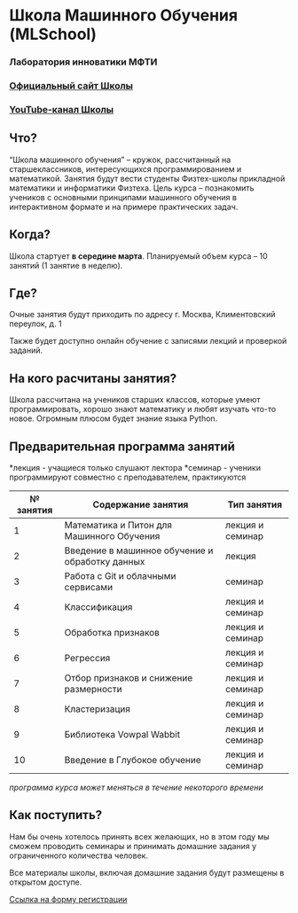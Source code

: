 # Школа Машинного Обучения (MLSchool)
### Лаборатория инноватики МФТИ

### [Официальный сайт Школы](https://miptmlschool.github.io/)

### [YouTube-канал Школы]()

## Что?

“Школа машинного обучения” – кружок, рассчитанный на старшеклассников, интересующихся программированием и математикой. Занятия будут вести студенты Физтех-школы прикладной математики и информатики Физтеха. Цель курса – познакомить учеников с основными принципами машинного обучения в интерактивном формате и на примере практических задач.

## Когда?

Школа стартует **в середине марта**. Планируемый объем курса – 10 занятий (1 занятие в неделю).

## Где?

Очные занятия будут приходить по адресу г. Москва, Климентовский переулок, д. 1  

Также будет доступно онлайн обучение с записями лекций и проверкой заданий.

## На кого расчитаны занятия?

Школа рассчитана на учеников старших классов, которые умеют программировать, хорошо знают математику и любят изучать что-то новое. Огромным плюсом будет знание языка Python.

## Предварительная программа занятий

*лекция - учащиеся только слушают лектора
*семинар - ученики программируют совместно с преподавателем, практикуются

|№ занятия|Содержание занятия|Тип занятия|
|---------|------------------|-----------|
|1| Математика и Питон для Машинного Обучения | лекция и семинар |
|2| Введение в машинное обучение и обработку данных | лекция |  
|3| Работа с Git и облачными сервисами | семинар |
|4| Классификация | лекция и семинар |
|5| Обработка признаков | лекция и семинар |
|6| Регрессия | лекция и семинар |
|7| Отбор признаков и снижение размерности |  лекция и семинар |
|8| Кластеризация | лекция и семинар |
|9| Библиотека Vowpal Wabbit | лекция и семинар |
|10| Введение в Глубокое обучение | лекция и семинар |

*программа курса может меняться в течение некоторого времени*

## Как поступить?

Нам бы очень хотелось принять всех желающих, но в этом году мы сможем проводить семинары и принимать домашние задания у ограниченного количества человек.

Все материалы школы, включая домашние задания будут размещены в открытом доступе.

[Cсылка на форму регистрации]()
